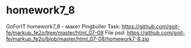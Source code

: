 # homework7_8
GoForIT homework7_8 - макет Pingbuller
Task:
https://github.com/goit-fe/markup_fe2o/tree/master/html_07-08
File psd:
https://github.com/goit-fe/markup_fe2o/blob/master/html_07-08/homework7-8.zip
